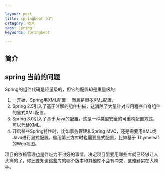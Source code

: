 ```yaml
---

layout: post
title: springboot 入门
category: 技术
tags: Spring
keywords: springboot

---
```


## 简介


## spring 当前的问题

Spring的组件代码是轻量级的，但它的配置却是重量级的

1. 一开始，Spring用XML配置， 而且是很多XML配置。
2. Spring 2.5引入了基于注解的组件扫描，这消除了大量针对应用程序自身组件的显式XML配置。
3. Spring 3.0引入了基于Java的配置，这是一种类型安全的可重构配置方式， 可以代替XML。
4. 开启某些Spring特性时，比如事务管理和Spring MVC，还是需要用XML或Java进行显式配置。启用第三方库时也需要显式配置，比如基于 Thymeleaf的Web视图。


项目的依赖管理也是件吃力不讨好的事情。决定项目里要用哪些库就已经够让人 头痛的了，你还要知道这些库的哪个版本和其他库不会有冲突，这难题实在太棘手。